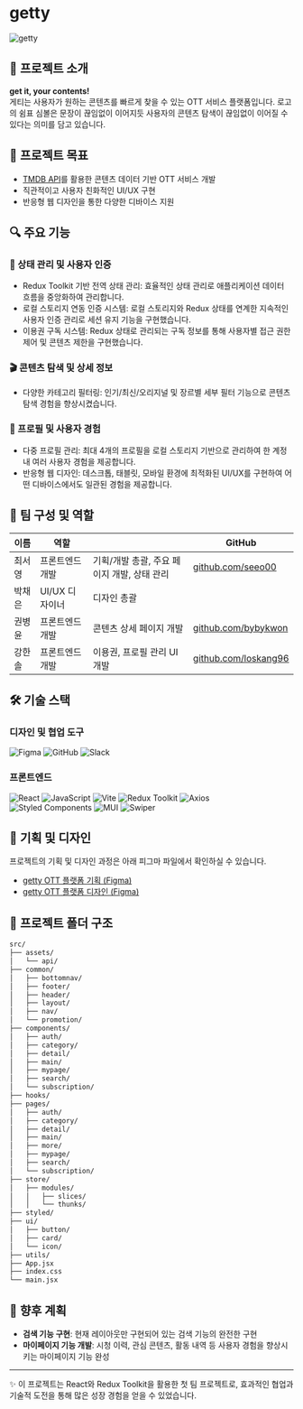 # getty

![getty](https://raw.githubusercontent.com/seeo00/getty/dev/images/getty.png)

## 📌 프로젝트 소개

**get it, your contents!**  
게티는 사용자가 원하는 콘텐츠를 빠르게 찾을 수 있는 OTT 서비스 플랫폼입니다. 로고의 쉼표 심볼은 문장이 끊임없이 이어지듯 사용자의 콘텐츠 탐색이 끊임없이 이어질 수 있다는 의미를 담고 있습니다.

## 🎯 프로젝트 목표

- [TMDB API](https://developers.themoviedb.org/3/getting-started/introduction)를 활용한 콘텐츠 데이터 기반 OTT 서비스 개발
- 직관적이고 사용자 친화적인 UI/UX 구현
- 반응형 웹 디자인을 통한 다양한 디바이스 지원

## 🔍 주요 기능

### 🔐 상태 관리 및 사용자 인증

- Redux Toolkit 기반 전역 상태 관리: 효율적인 상태 관리로 애플리케이션 데이터 흐름을 중앙화하여 관리합니다.
- 로컬 스토리지 연동 인증 시스템: 로컬 스토리지와 Redux 상태를 연계한 지속적인 사용자 인증 관리로 세션 유지 기능을 구현했습니다.
- 이용권 구독 시스템: Redux 상태로 관리되는 구독 정보를 통해 사용자별 접근 권한 제어 및 콘텐츠 제한을 구현했습니다.

### 🎬 콘텐츠 탐색 및 상세 정보

- 다양한 카테고리 필터링: 인기/최신/오리지널 및 장르별 세부 필터 기능으로 콘텐츠 탐색 경험을 향상시켰습니다.

### 👤 프로필 및 사용자 경험

- 다중 프로필 관리: 최대 4개의 프로필을 로컬 스토리지 기반으로 관리하여 한 계정 내 여러 사용자 경험을 제공합니다.
- 반응형 웹 디자인: 데스크톱, 태블릿, 모바일 환경에 최적화된 UI/UX를 구현하여 어떤 디바이스에서도 일관된 경험을 제공합니다.

## 👥 팀 구성 및 역할

| 이름   | 역할            |                                             | GitHub                                               |
| ------ | --------------- | ------------------------------------------- | ---------------------------------------------------- |
| 최서영 | 프론트엔드 개발 | 기획/개발 총괄, 주요 페이지 개발, 상태 관리 | [github.com/seeo00](https://github.com/seeo00)       |
| 박채은 | UI/UX 디자이너  | 디자인 총괄                                 |                                                      |
| 권병윤 | 프론트엔드 개발 | 콘텐츠 상세 페이지 개발                     | [github.com/bybykwon](https://github.com/bybykwon)   |
| 강한솔 | 프론트엔드 개발 | 이용권, 프로필 관리 UI 개발                 | [github.com/loskang96](https://github.com/loskang96) |

## 🛠️ 기술 스택

### 디자인 및 협업 도구

![Figma](https://img.shields.io/badge/Figma-F24E1E?style=for-the-badge&logo=figma&logoColor=white)
![GitHub](https://img.shields.io/badge/GitHub-181717?style=for-the-badge&logo=github&logoColor=white)
![Slack](https://img.shields.io/badge/Slack-4A154B?style=for-the-badge&logo=slack&logoColor=white)

### 프론트엔드

![React](https://img.shields.io/badge/React-61DAFB?style=for-the-badge&logo=react&logoColor=black)
![JavaScript](https://img.shields.io/badge/JavaScript-F7DF1E?style=for-the-badge&logo=javascript&logoColor=black)
![Vite](https://img.shields.io/badge/Vite-646CFF?style=for-the-badge&logo=vite&logoColor=white)
![Redux Toolkit](https://img.shields.io/badge/Redux_Toolkit-764ABC?style=for-the-badge&logo=redux&logoColor=white)
![Axios](https://img.shields.io/badge/Axios-5A29E4?style=for-the-badge&logo=axios&logoColor=white)
![Styled Components](https://img.shields.io/badge/Styled_Components-DB7093?style=for-the-badge&logo=styled-components&logoColor=white)
![MUI](https://img.shields.io/badge/MUI-007FFF?style=for-the-badge&logo=mui&logoColor=white)
![Swiper](https://img.shields.io/badge/Swiper-6332F6?style=for-the-badge&logo=swiper&logoColor=white)

## 📝 기획 및 디자인

프로젝트의 기획 및 디자인 과정은 아래 피그마 파일에서 확인하실 수 있습니다.

- [getty OTT 플랫폼 기획 (Figma)](https://www.figma.com/design/fST7WlorbRd8EMRazO6Rtj/getty-OTT-%EC%9B%B9%2F%EB%AA%A8%EB%B0%94%EC%9D%BC-%ED%94%84%EB%A1%9C%EC%A0%9D%ED%8A%B8_%EA%B8%B0%ED%9A%8D?node-id=0-1&t=kQgVIl2Cm3gn4AOS-1)
- [getty OTT 플랫폼 디자인 (Figma)](https://www.figma.com/design/oLpBVGoEVrIu3pnOMhz8BF/OTT?node-id=324-7037&t=jvO90n4hBd84O84f-1)

## 📂 프로젝트 폴더 구조

```bash
src/
├── assets/
│   └── api/
├── common/
│   ├── bottomnav/
│   ├── footer/
│   ├── header/
│   ├── layout/
│   ├── nav/
│   └── promotion/
├── components/
│   ├── auth/
│   ├── category/
│   ├── detail/
│   ├── main/
│   ├── mypage/
│   ├── search/
│   └── subscription/
├── hooks/
├── pages/
│   ├── auth/
│   ├── category/
│   ├── detail/
│   ├── main/
│   ├── more/
│   ├── mypage/
│   ├── search/
│   └── subscription/
├── store/
│   ├── modules/
│   │   ├── slices/
│   │   └── thunks/
├── styled/
├── ui/
│   ├── button/
│   ├── card/
│   └── icon/
├── utils/
├── App.jsx
├── index.css
└── main.jsx
```

## 🚀 향후 계획

- **검색 기능 구현**: 현재 레이아웃만 구현되어 있는 검색 기능의 완전한 구현
- **마이페이지 기능 개발**: 시청 이력, 관심 콘텐츠, 활동 내역 등 사용자 경험을 향상시키는 마이페이지 기능 완성

---

✨ 이 프로젝트는 React와 Redux Toolkit을 활용한 첫 팀 프로젝트로, 효과적인 협업과 기술적 도전을 통해 많은 성장 경험을 얻을 수 있었습니다.

